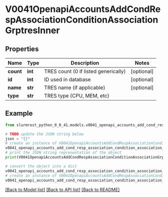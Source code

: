 # V0041OpenapiAccountsAddCondRespAssociationConditionAssociationGrptresInner


## Properties

Name | Type | Description | Notes
------------ | ------------- | ------------- | -------------
**count** | **int** | TRES count (0 if listed generically) | [optional] 
**id** | **int** | ID used in database | [optional] 
**name** | **str** | TRES name (if applicable) | [optional] 
**type** | **str** | TRES type (CPU, MEM, etc) | 

## Example

```python
from slurmrest_python_0_0_41.models.v0041_openapi_accounts_add_cond_resp_association_condition_association_grptres_inner import V0041OpenapiAccountsAddCondRespAssociationConditionAssociationGrptresInner

# TODO update the JSON string below
json = "{}"
# create an instance of V0041OpenapiAccountsAddCondRespAssociationConditionAssociationGrptresInner from a JSON string
v0041_openapi_accounts_add_cond_resp_association_condition_association_grptres_inner_instance = V0041OpenapiAccountsAddCondRespAssociationConditionAssociationGrptresInner.from_json(json)
# print the JSON string representation of the object
print(V0041OpenapiAccountsAddCondRespAssociationConditionAssociationGrptresInner.to_json())

# convert the object into a dict
v0041_openapi_accounts_add_cond_resp_association_condition_association_grptres_inner_dict = v0041_openapi_accounts_add_cond_resp_association_condition_association_grptres_inner_instance.to_dict()
# create an instance of V0041OpenapiAccountsAddCondRespAssociationConditionAssociationGrptresInner from a dict
v0041_openapi_accounts_add_cond_resp_association_condition_association_grptres_inner_from_dict = V0041OpenapiAccountsAddCondRespAssociationConditionAssociationGrptresInner.from_dict(v0041_openapi_accounts_add_cond_resp_association_condition_association_grptres_inner_dict)
```
[[Back to Model list]](../README.md#documentation-for-models) [[Back to API list]](../README.md#documentation-for-api-endpoints) [[Back to README]](../README.md)


